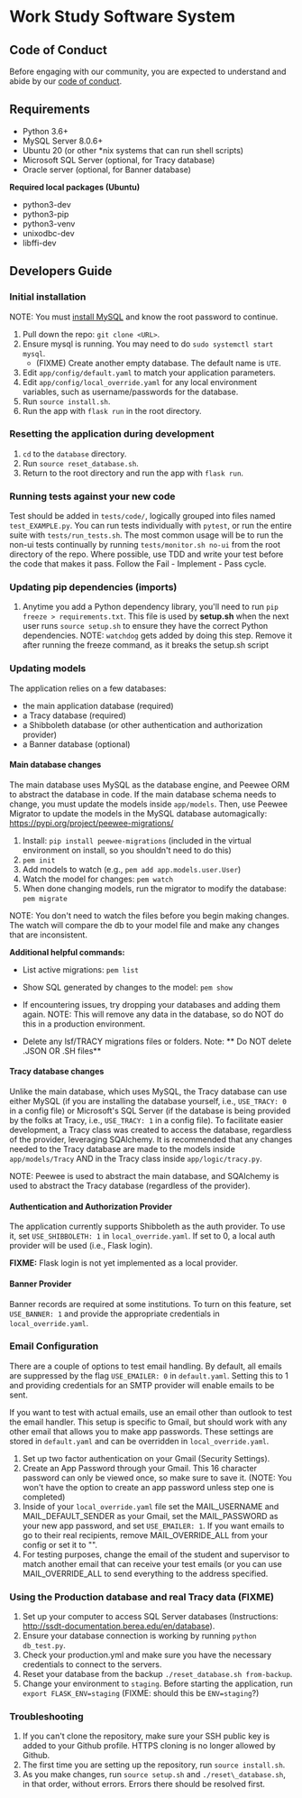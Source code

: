 # Work Study Software System

## Code of Conduct

Before engaging with our community, you are expected to understand and abide by our [code of conduct](CODE_OF_CONDUCT.md). 

## Requirements

- Python 3.6+ 
- MySQL Server 8.0.6+
- Ubuntu 20 (or other *nix systems that can run shell scripts)
- Microsoft SQL Server (optional, for Tracy database)
- Oracle server (optional, for Banner database)

**Required local packages (Ubuntu)**
 * python3-dev
 * python3-pip
 * python3-venv
 * unixodbc-dev
 * libffi-dev

## Developers Guide

### Initial installation

NOTE: You must [install MySQL](INSTALL_MYSQL.md) and know the root password to continue. 

1. Pull down the repo: ```git clone <URL>```.
2. Ensure mysql is running. You may need to do ```sudo systemctl start mysql```.
   - (FIXME) Create another empty database. The default name is ```UTE```.
3. Edit ```app/config/default.yaml``` to match your application parameters.
4. Edit ```app/config/local_override.yaml``` for any local environment variables, such as username/passwords for the database. 
5. Run ```source install.sh```. 
6. Run the app with ```flask run``` in the root directory.

### Resetting the application during development

1. ```cd``` to the ```database``` directory. 
2. Run ```source reset_database.sh```.
3. Return to the root directory and run the app with ```flask run```. 

### Running tests against your new code
Test should be added in ```tests/code/```, logically grouped into files named ```test_EXAMPLE.py```. You can run tests individually with ```pytest```, or run the entire suite with ```tests/run_tests.sh```. The most common usage will be to run the non-ui tests continually by running ```tests/monitor.sh no-ui``` from the root directory of the repo. Where possible, use TDD and write your test before the code that makes it pass. Follow the Fail - Implement - Pass cycle.

### Updating pip dependencies (imports)
1. Anytime you add a Python dependency library, you'll need to run ```pip freeze > requirements.txt```. This file is used by **setup.sh** when the next user runs ```source setup.sh``` to ensure they have the correct Python dependencies.
NOTE: ```watchdog``` gets added by doing this step. Remove it after running the freeze command, as it breaks the setup.sh script

### Updating models

The application relies on a few databases: 

  - the main application database (required)
  - a Tracy database (required)
  - a Shibboleth database (or other authentication and authorization provider)
  - a Banner database (optional)

#### Main database changes

The main database uses MySQL as the database engine, and Peewee ORM to abstract the database in code. If the main database schema needs to change, you must update the models inside ```app/models```. Then, use Peewee Migrator to update the models in the MySQL database automagically: https://pypi.org/project/peewee-migrations/

1. Install: ```pip install peewee-migrations``` (included in the virtual environment on install, so you shouldn't need to do this)
2. ```pem init```
3. Add models to watch (e.g., ```pem add app.models.user.User```)
4. Watch the model for changes: ```pem watch```
5. When done changing models, run the migrator to modify the database: ```pem migrate```

NOTE: You don't need to watch the files before you begin making changes. The watch will compare the db to your model file and make any changes that are inconsistent.

**Additional helpful commands:**

- List active migrations: ```pem list```
- Show SQL generated by changes to the model: ```pem show```

- If encountering issues, try dropping your databases and adding them again. NOTE: This will remove any data in the database, so do NOT do this in a production environment.
- Delete any lsf/TRACY migrations files or folders. Note: ** Do NOT delete .JSON OR .SH files**

#### Tracy database changes

Unlike the main database, which uses MySQL, the Tracy database can use either MySQL (if you are installing the database yourself, i.e., ```USE_TRACY: 0``` in a config file) or Microsoft's SQL Server (if the database is being provided by the folks at Tracy, i.e., ```USE_TRACY: 1``` in a config file). To facilitate easier development, a Tracy class was created to access the database, regardless of the provider, leveraging SQAlchemy. It is recommended that any changes needed to the Tracy database are made to the models inside ```app/models/Tracy``` AND in the Tracy class inside ```app/logic/tracy.py```. 

NOTE: Peewee is used to abstract the main database, and SQAlchemy is used to abstract the Tracy database (regardless of the provider). 

#### Authentication and Authorization Provider

The application currently supports Shibboleth as the auth provider. To use it, set ```USE_SHIBBOLETH: 1``` in ```local_override.yaml```. If set to 0, a local auth provider will be used (i.e., Flask login). 

**FIXME:** Flask login is not yet implemented as a local provider.  

#### Banner Provider
Banner records are required at some institutions. To turn on this feature, set ```USE_BANNER: 1``` and provide the appropriate credentials in ```local_override.yaml```. 

### Email Configuration
There are a couple of options to test email handling. By default, all emails are suppressed by the flag ```USE_EMAILER: 0``` in ```default.yaml```. Setting this to 1 and providing credentials for an SMTP provider will enable emails to be sent. 

If you want to test with actual emails, use an email other than outlook to test the email handler. This setup is specific to Gmail, but should work with any other email that allows you to make app passwords. These settings are stored in ```default.yaml``` and can be overridden in ```local_override.yaml```. 

1. Set up two factor authentication on your Gmail (Security Settings).
2. Create an App Password through your Gmail. This 16 character password can only be viewed once, so make sure to save it. (NOTE: You won't have the option to create an app password unless step one is completed)
3. Inside of your ```local_override.yaml``` file set the MAIL_USERNAME and MAIL_DEFAULT_SENDER as your Gmail, set the MAIL_PASSWORD as your new app password, and set ```USE_EMAILER: 1```. If you want emails to go to their real recipients, remove MAIL_OVERRIDE_ALL from your config or set it to "".
4. For testing purposes, change the email of the student and supervisor to match another email that can receive your test emails (or you can use MAIL_OVERRIDE_ALL to send everything to the address specified.

### Using the Production database and real Tracy data (FIXME)

1. Set up your computer to access SQL Server databases (Instructions: http://ssdt-documentation.berea.edu/en/database).
2. Ensure your database connection is working by running ```python db_test.py```.
3. Check your production.yml and make sure you have the necessary credentials to connect to the servers.
4. Reset your database from the backup ```./reset_database.sh from-backup```.
5. Change your environment to ```staging```. Before starting the application, run ```export FLASK_ENV=staging``` (FIXME: should this be ```ENV=staging```?)

### Troubleshooting
1. If you can't clone the repository, make sure your SSH public key is added to your Github profile. HTTPS cloning is no longer allowed by Github.
2. The first time you are setting up the repository, run ```source install.sh```. 
3. As you make changes, run ```source setup.sh``` and ```./reset\_database.sh```, in that order, without errors. Errors there should be resolved first.
